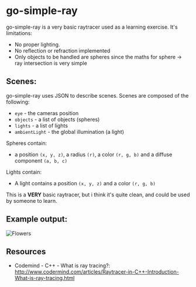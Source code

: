 # go-simple-ray
go-simple-ray is a very basic raytracer used as a learning exercise. It's limitations:

* No proper lighting.
* No reflection or refraction implemented
* Only objects to be handled are spheres since the maths for sphere -> ray intersection is very simple

## Scenes:
go-simple-ray uses JSON to describe scenes. Scenes are composed of the following:

* ``eye`` - the cameras position
* ``objects`` - a list of objects (spheres)
* ``lights`` - a list of lights
* ``ambientLight`` - the global illumination (a light)
 

Spheres contain:

* a position ``(x, y, z)``, a radius ``(r)``, a color ``(r, g, b)`` and a diffuse component ``(a, b, c)``

Lights contain:

* A light contains a position ``(x, y, z)`` and a color ``(r, g, b)``

This is a **VERY** basic raytracer, but i think it's quite clean, and could be used by someone to learn.


## Example output:
![Flowers](https://github.com/dbousamra/go-simple-ray/blob/master/raytracer.jpg?raw=true)

## Resources
* Codemind - C++ - What is ray tracing?: http://www.codermind.com/articles/Raytracer-in-C++-Introduction-What-is-ray-tracing.html